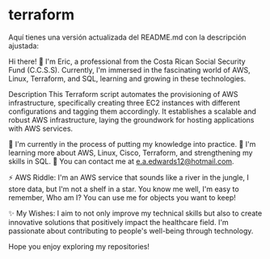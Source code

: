 # terraform

Aquí tienes una versión actualizada del README.md con la descripción ajustada:

Hi there! 👋
I'm Eric, a professional from the Costa Rican Social Security Fund (C.C.S.S). Currently, I'm immersed in the fascinating world of AWS, Linux, Terraform, and SQL, learning and growing in these technologies.

Description
This Terraform script automates the provisioning of AWS infrastructure, specifically creating three EC2 instances with different configurations and tagging them accordingly. It establishes a scalable and robust AWS infrastructure, laying the groundwork for hosting applications with AWS services.

🔭 I'm currently in the process of putting my knowledge into practice.
🌱 I'm learning more about AWS, Linux, Cisco, Terraform, and strengthening my skills in SQL.
💬 You can contact me at e.a.edwards12@hotmail.com.

⚡ AWS Riddle:
I'm an AWS service that sounds like a river in the jungle,
I store data, but I'm not a shelf in a star.
You know me well, I'm easy to remember,
Who am I? You can use me for objects you want to keep!

✨ My Wishes:
I aim to not only improve my technical skills but also to create innovative solutions that positively impact the healthcare field. I'm passionate about contributing to people's well-being through technology.

Hope you enjoy exploring my repositories!
